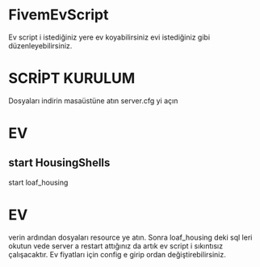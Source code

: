 # FivemEvScript

Ev script i istediğiniz yere ev koyabilirsiniz evi istediğiniz gibi düzenleyebilirsiniz.

# SCRİPT KURULUM #

Dosyaları indirin masaüstüne atın server.cfg yi açın

# EV #
start HousingShells
-----------------
start loaf_housing
# EV #

verin ardından dosyaları resource ye atın.
Sonra loaf_housing deki sql leri okutun vede server a restart attığınız da artık ev script i sıkıntısız çalışacaktır.
Ev fiyatları için config e girip ordan değiştirebilirsiniz.
